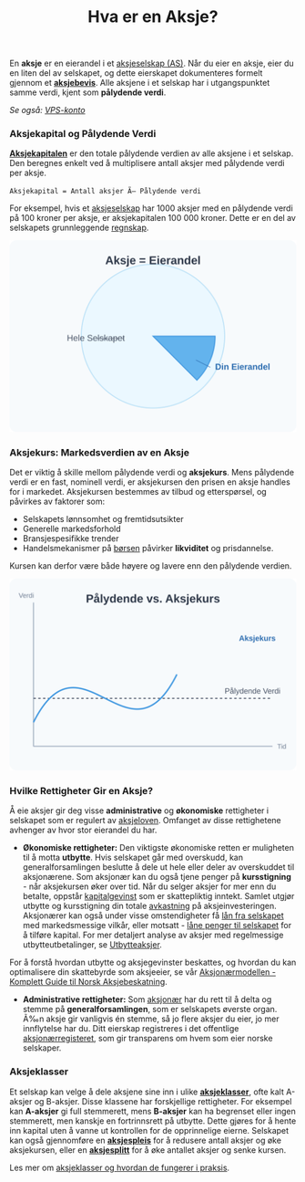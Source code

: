 ﻿---
title: "Hva er en Aksje?"
seoTitle: "Hva er en Aksje?"
description: 'En **aksje** er en eierandel i et [aksjeselskap (AS)](/blogs/regnskap/hva-er-et-aksjeselskap "Hva er et Aksjeselskap? Komplett Guide til Selskapsformen"). Når ...'
---

En **aksje** er en eierandel i et [aksjeselskap (AS)](/blogs/regnskap/hva-er-et-aksjeselskap "Hva er et Aksjeselskap? Komplett Guide til Selskapsformen"). Når du eier en aksje, eier du en liten del av selskapet, og dette eierskapet dokumenteres formelt gjennom et [**aksjebevis**](/blogs/regnskap/hva-er-et-aksjebevis "Hva er et Aksjebevis? En Komplett Guide"). Alle aksjene i et selskap har i utgangspunktet samme verdi, kjent som **pålydende verdi**.

*Se også: [VPS-konto](/blogs/regnskap/vps-konto "VPS-konto - Oppbevaring av aksjer og verdipapirer i VPS")*

### Aksjekapital og Pålydende Verdi

**[Aksjekapitalen](/blogs/regnskap/hva-er-aksjekapital "Hva er Aksjekapital? Krav og Forklaring")** er den totale pålydende verdien av alle aksjene i et selskap. Den beregnes enkelt ved å multiplisere antall aksjer med pålydende verdi per aksje.

`Aksjekapital = Antall aksjer Ã— Pålydende verdi`

For eksempel, hvis et [aksjeselskap](/blogs/regnskap/hva-er-et-aksjeselskap "Hva er et Aksjeselskap? Komplett Guide til Selskapsformen") har 1000 aksjer med en pålydende verdi på 100 kroner per aksje, er aksjekapitalen 100 000 kroner. Dette er en del av selskapets grunnleggende [regnskap](/blogs/regnskap/hva-er-regnskap "Hva er Regnskap? En komplett guide").

![En illustrasjon som viser at en aksje er en eierandel i et selskap](aksje-eierandel.svg)

### Aksjekurs: Markedsverdien av en Aksje

Det er viktig å skille mellom pålydende verdi og **aksjekurs**. Mens pålydende verdi er en fast, nominell verdi, er aksjekursen den prisen en aksje handles for i markedet. Aksjekursen bestemmes av tilbud og etterspørsel, og påvirkes av faktorer som:

*   Selskapets lønnsomhet og fremtidsutsikter
*   Generelle markedsforhold
*   Bransjespesifikke trender
*   Handelsmekanismer på [børsen](/blogs/regnskap/bors "Hva er Børs? En Guide til Norsk Børs og Aksjehandel") påvirker **likviditet** og prisdannelse.

Kursen kan derfor være både høyere og lavere enn den pålydende verdien.

![En graf som viser forskjellen mellom pålydende verdi og den svingende aksjekursen](aksje-verdi.svg)

### Hvilke Rettigheter Gir en Aksje?

Å eie aksjer gir deg visse **administrative** og **økonomiske** rettigheter i selskapet som er regulert av [aksjeloven](/blogs/regnskap/hva-er-aksjeloven "Hva er Aksjeloven? Regler for Aksjeselskaper i Norge"). Omfanget av disse rettighetene avhenger av hvor stor eierandel du har.

*   **Økonomiske rettigheter:** Den viktigste økonomiske retten er muligheten til å motta **utbytte**. Hvis selskapet går med overskudd, kan generalforsamlingen beslutte å dele ut hele eller deler av overskuddet til aksjonærene. Som aksjonær kan du også tjene penger på **kursstigning** - når aksjekursen øker over tid. Når du selger aksjer for mer enn du betalte, oppstår [kapitalgevinst](/blogs/regnskap/hva-er-kapitalgevinst "Hva er Kapitalgevinst? Komplett Guide til Skatt og Regnskapsføring") som er skattepliktig inntekt. Samlet utgjør utbytte og kursstigning din totale [avkastning](/blogs/regnskap/hva-er-avkastning "Hva er Avkastning? Komplett Guide til Investeringsavkastning og Beregning") på aksjeinvesteringen. Aksjonærer kan også under visse omstendigheter få [lån fra selskapet](/blogs/regnskap/hva-er-aksjonaerlan-fra-as "Hva er Aksjonærlån fra AS? Regler, Skatt og Praktiske Råd") med markedsmessige vilkår, eller motsatt - [låne penger til selskapet](/blogs/regnskap/hva-er-aksjonaerlan-til-as "Hva er Aksjonærlån til AS? Finansiering, Skatt og Praktiske Råd") for å tilføre kapital.
    For mer detaljert analyse av aksjer med regelmessige utbytteutbetalinger, se [Utbytteaksjer](/blogs/regnskap/utbytteaksjer "Utbytteaksjer “ Guide til utbytteaksjer og utbytteavkastning").

For å forstå hvordan utbytte og aksjegevinster beskattes, og hvordan du kan optimalisere din skattebyrde som aksjeeier, se vår [Aksjonærmodellen - Komplett Guide til Norsk Aksjebeskatning](/blogs/regnskap/aksjonaermodellen-guide "Aksjonærmodellen - Komplett Guide til Norsk Aksjebeskatning").
*   **Administrative rettigheter:** Som [aksjonær](/blogs/regnskap/hva-er-en-aksjonaer "Hva er en Aksjonær? En Komplett Guide") har du rett til å delta og stemme på **generalforsamlingen**, som er selskapets øverste organ. Ã‰n aksje gir vanligvis én stemme, så jo flere aksjer du eier, jo mer innflytelse har du. Ditt eierskap registreres i det offentlige [aksjonærregisteret](/blogs/regnskap/hva-er-aksjonaerregisteret "Hva er Aksjonærregisteret? Komplett Guide til Norges Aksjonærregister"), som gir transparens om hvem som eier norske selskaper.

### Aksjeklasser

Et selskap kan velge å dele aksjene sine inn i ulike **[aksjeklasser](/blogs/regnskap/hva-er-aksjeklasser "Hva er Aksjeklasser? A-aksjer og B-aksjer Forklart")**, ofte kalt A-aksjer og B-aksjer. Disse klassene har forskjellige rettigheter. For eksempel kan **A-aksjer** gi full stemmerett, mens **B-aksjer** kan ha begrenset eller ingen stemmerett, men kanskje en fortrinnsrett på utbytte. Dette gjøres for å hente inn kapital uten å vanne ut kontrollen for de opprinnelige eierne. Selskapet kan også gjennomføre en **[aksjespleis](/blogs/regnskap/hva-er-aksjespleis "Hva er Aksjespleis? En Detaljert Guide")** for å redusere antall aksjer og øke aksjekursen, eller en **[aksjesplitt](/blogs/regnskap/hva-er-aksjesplitt "Hva er en Aksjesplitt? En Komplett Guide")** for å øke antallet aksjer og senke kursen.

Les mer om [aksjeklasser og hvordan de fungerer i praksis](/blogs/regnskap/hva-er-aksjeklasser "Hva er Aksjeklasser? A-aksjer og B-aksjer Forklart").










